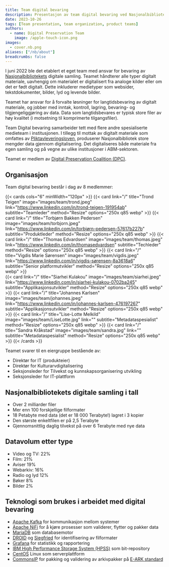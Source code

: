 ```yaml
---
title: Team digital bevaring
description: Presentasjon av team digital bevaring ved Nasjonalbiblioteket
date: 2023-10-26
tags: [Team presentation, team organization, product teams]
authors: 
  - name: Digital Preservation Team
    image: /apple-touch-icon.png
images: 
  - cover.nb.png
aliases: ["/nb/about"]
breadcrumbs: false
---
```


I juni 2022 ble det etablert et eget team med ansvar for bevaring av [Nasjonalbibliotekets](https://nb.no/ "National Library of Norway homepage") digitale samling.
Teamet håndterer alle typer digitalt materiale, uavhengig om materialet er digitalisert fra analoge kilder eller om det er født digitalt. Dette inkluderer medietyper som websider, tekstdokumenter, bilder, lyd og levende bilder.

Teamet har ansvar for å forvalte løsninger for langtidsbevaring av digitalt materiale, og jobber med inntak, kontroll, lagring, bevaring- og tilgjengeliggjøring av data. Data som langtidsbevares er typisk store filer av høy kvalitet (i motsetning til komprimerte tilgangsfiler).  

Team Digital bevaring samarbeider tett med flere andre spesialiserte medieteam i institusjonen. I tillegg til mottak av digitalt materiale som omfattes av [Pliktavleveringsloven](https://lovdata.no/dokument/NL/lov/1989-06-09-32), produserer Nasjonalbibliotek store mengder data gjennom digitalisering. Det digitaliseres både materiale fra egen samling og på vegne av ulike institusjoner i ABM-sektoren.

Teamet er medlem av [Digital Preservation Coalition (DPC)](https://www.dpconline.org/ "Digital Preservation Coalitions hjemmesider").

## Organisasjon
Team digital bevaring består i dag av 8 medlemmer:

{{< cards cols="6" minWidth="120px" >}}
  {{< card link="/" title="Trond Teigen" image="images/team/trond.jpeg" link="https://www.linkedin.com/in/trond-teigen-191954ab" subtitle="Teamleder" method="Resize" options="250x q85 webp" >}}
  {{< card link="/" title="Torbjørn Bakken Pedersen" image="images/team/torbjorn.jpeg" link="https://www.linkedin.com/in/torbjørn-pedersen-57617b227b" subtitle="Produktleder" method="Resize" options="250x q85 webp" >}}
  {{< card link="/" title="Thomas Edvardsen" image="images/team/thomas.jpeg" link="https://www.linkedin.com/in/thomasedvardsen" subtitle="Techleder" method="Resize" options="250x q85 webp" >}}
  {{< card link="/" title="Vigdis Marie Sørensen" image="images/team/vigdis.jpeg" link="https://www.linkedin.com/in/vigdis-sørensen-8a3618a6" subtitle="Senior platformutvikler" method="Resize" options="250x q85 webp" >}}
  <br>
  {{< card link="/" title="Siarhei Kulakou" image="images/team/siarhei.jpeg" link="https://www.linkedin.com/in/siarhei-kulakou-0702ba245" subtitle="Applikasjonsutvikler" method="Resize" options="250x q85 webp" >}}
  {{< card link="/" title="Johannes Karlsen" image="images/team/johannes.jpeg" link="https://www.linkedin.com/in/johannes-karlsen-476197267" subtitle="Applikasjonsutvikler" method="Resize" options="250x q85 webp" >}}
  {{< card link="/" title="Lise-Lotte Melkild" image="images/team/LiseLotte.jpg" link="" subtitle="Metadataspesialist" method="Resize" options="250x q85 webp" >}}
  {{< card link="/" title="Sandra Kråkstad" image="images/team/sandra.jpg" link="" subtitle="Metadataspesialist" method="Resize" options="250x q85 webp" >}}
{{< /cards >}}

Teamet svarer til en eiergruppe bestående av:
- Direktør for IT (produkteier)
- Direktør for Kulturarvdigitalisering
- Seksjonsleder for Tilvekst og kunnskapsorganisering utvikling
- Seksjonsleder for IT-plattform

## Nasjonalbibliotekets digitale samling i tall
- Over 2 milliarder filer
- Mer enn 100 forskjellige filformater
- 18 Petabyte med data (det er 18 000 Terabyte!) lagret i 3 kopier
- Den største enkeltfilen er på 2,5 Terabyte
- Gjennomsnittlig daglig tilvekst på over 6 Terabyte med nye data

## Datavolum etter type
- Video og TV: 22%
- Film: 21%
- Aviser 19%
- Webarkiv: 16%
- Radio og lyd 12%
- Bøker 8%
- Bilder 2%

## Teknologi som brukes i arbeidet med digital bevaring
- [Apache Kafka](https://kafka.apache.org "Apache Kafkas hjemmeside") for kommunikasjon mellom systemer
- [Apache NiFi](https://nifi.apache.org "Apache NiFi's hjemmeside") for å kjøre prosesser som validerer, flytter og pakker data
- [MariaDB](https://mariadb.org "MariaDBs hjemmeside") som databasemotor
- [DROID](https://digital-preservation.github.io/droid "DROIDs hjemmeside") og [Siegfried](https://github.com/richardlehane/siegfried) for identifisering av filformater
- [Grafana](https://grafana.com "Grafanas hjemmeside") for statistikk og rapportering
- [IBM High Performance Storage System (HPSS)](https://www.hpss-collaboration.org "HPSSs hjemmeside") som bit-repository
- [CentOS](https://www.centos.org "CentOS' hjemmeside") Linux som serverplattform
- [CommonsIP](https://github.com/keeps/commons-ip) for pakking og validering av arkivpakker på [E-ARK standard](https://dilcis.eu/)
